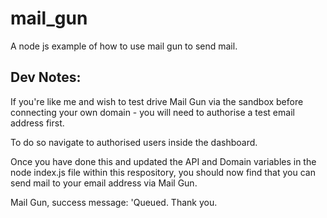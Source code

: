 # mail_gun
A node js example of how to use mail gun to send mail.

## Dev Notes:

If you're like me and wish to test drive Mail Gun via the sandbox before connecting your own domain - you will need to authorise a test email address first.

To do so navigate to authorised users inside the dashboard. 

Once you have done this and updated the API and Domain variables in the node index.js file within this respository, you should now find that you can send mail to your email address via Mail Gun.

Mail Gun, success message: 'Queued. Thank you.
